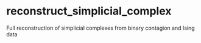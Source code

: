 # reconstruct_simplicial_complex
Full reconstruction of simplicial complexes from binary contagion and Ising data
